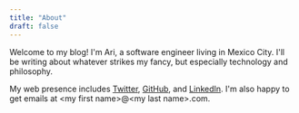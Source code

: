 ```yaml
---
title: "About"
draft: false
---
```


Welcome to my blog! I'm Ari, a software engineer living in Mexico City. I'll be writing about whatever strikes my fancy, but especially technology and philosophy.

My web presence includes [Twitter](https://twitter.com/AriZerner), [GitHub](https://github.com/ari-zerner), and [LinkedIn](https://www.linkedin.com/in/ari-zerner/). I'm also happy to get emails at \<my first name\>@\<my last name\>.com.